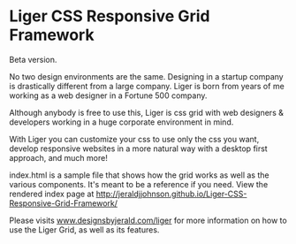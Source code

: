 # Liger CSS Responsive Grid Framework
Beta version. 

No two design environments are the same. Designing in a startup company is drastically different from a large company. Liger is born from years of me working as a web designer in a Fortune 500 company.

Although anybody is free to use this, Liger is css grid with web designers & developers working in a huge corporate environment in mind.

With Liger you can customize your css to use only the css you want, develop responsive websites in a more natural way with a desktop first approach, and much more! 

index.html is a sample file that shows how the grid works as well as the various components. It's meant to be a reference if you need. View the rendered index page at http://jeraldjjohnson.github.io/Liger-CSS-Responsive-Grid-Framework/

Please visits www.designsbyjerald.com/liger for more information on how to use the Liger Grid, as well as its features.
